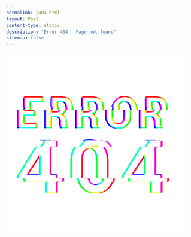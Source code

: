 ```yaml
---
permalink: /404.html
layout: Post
content-type: static
description: "Error 404 - Page not found"
sitemap: false
---
```


![](/assets/img/404.gif)
